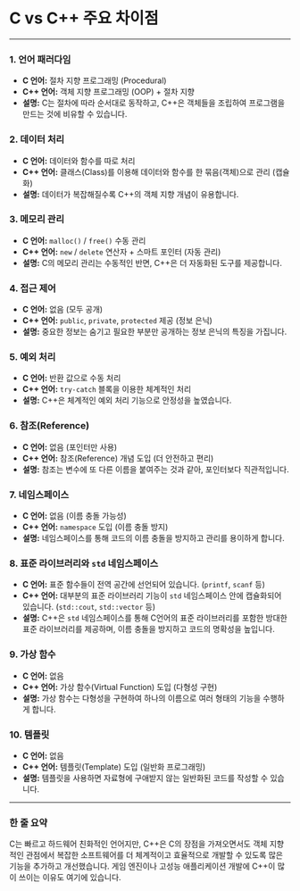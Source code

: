 # C vs C++ 주요 차이점

---

### 1. 언어 패러다임
- **C 언어:** 절차 지향 프로그래밍 (Procedural)
- **C++ 언어:** 객체 지향 프로그래밍 (OOP) + 절차 지향
- **설명:** C는 절차에 따라 순서대로 동작하고, C++은 객체들을 조립하여 프로그램을 만드는 것에 비유할 수 있습니다.

### 2. 데이터 처리
- **C 언어:** 데이터와 함수를 따로 처리
- **C++ 언어:** 클래스(Class)를 이용해 데이터와 함수를 한 묶음(객체)으로 관리 (캡슐화)
- **설명:** 데이터가 복잡해질수록 C++의 객체 지향 개념이 유용합니다.

### 3. 메모리 관리
- **C 언어:** `malloc()` / `free()` 수동 관리
- **C++ 언어:** `new` / `delete` 연산자 + 스마트 포인터 (자동 관리)
- **설명:** C의 메모리 관리는 수동적인 반면, C++은 더 자동화된 도구를 제공합니다.

### 4. 접근 제어
- **C 언어:** 없음 (모두 공개)
- **C++ 언어:** `public`, `private`, `protected` 제공 (정보 은닉)
- **설명:** 중요한 정보는 숨기고 필요한 부분만 공개하는 정보 은닉의 특징을 가집니다.

### 5. 예외 처리
- **C 언어:** 반환 값으로 수동 처리
- **C++ 언어:** `try-catch` 블록을 이용한 체계적인 처리
- **설명:** C++은 체계적인 예외 처리 기능으로 안정성을 높였습니다.

### 6. 참조(Reference)
- **C 언어:** 없음 (포인터만 사용)
- **C++ 언어:** 참조(Reference) 개념 도입 (더 안전하고 편리)
- **설명:** 참조는 변수에 또 다른 이름을 붙여주는 것과 같아, 포인터보다 직관적입니다.

### 7. 네임스페이스
- **C 언어:** 없음 (이름 충돌 가능성)
- **C++ 언어:** `namespace` 도입 (이름 충돌 방지)
- **설명:** 네임스페이스를 통해 코드의 이름 충돌을 방지하고 관리를 용이하게 합니다.

### 8. 표준 라이브러리와 `std` 네임스페이스
- **C 언어:** 표준 함수들이 전역 공간에 선언되어 있습니다. (`printf`, `scanf` 등)
- **C++ 언어:** 대부분의 표준 라이브러리 기능이 `std` 네임스페이스 안에 캡슐화되어 있습니다. (`std::cout`, `std::vector` 등)
- **설명:** C++은 `std` 네임스페이스를 통해 C언어의 표준 라이브러리를 포함한 방대한 표준 라이브러리를 제공하며, 이름 충돌을 방지하고 코드의 명확성을 높입니다.

### 9. 가상 함수
- **C 언어:** 없음
- **C++ 언어:** 가상 함수(Virtual Function) 도입 (다형성 구현)
- **설명:** 가상 함수는 다형성을 구현하여 하나의 이름으로 여러 형태의 기능을 수행하게 합니다.

### 10. 템플릿
- **C 언어:** 없음
- **C++ 언어:** 템플릿(Template) 도입 (일반화 프로그래밍)
- **설명:** 템플릿을 사용하면 자료형에 구애받지 않는 일반화된 코드를 작성할 수 있습니다.

---

### 한 줄 요약

C는 빠르고 하드웨어 친화적인 언어지만, C++은 C의 장점을 가져오면서도 객체 지향적인 관점에서 복잡한 소프트웨어를 더 체계적이고 효율적으로 개발할 수 있도록 많은 기능을 추가하고 개선했습니다. 게임 엔진이나 고성능 애플리케이션 개발에 C++이 많이 쓰이는 이유도 여기에 있습니다.